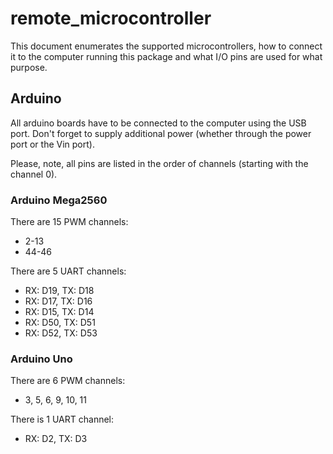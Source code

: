 # remote_microcontroller

This document enumerates the supported microcontrollers, how to connect it to the computer running this package and what I/O pins are used for what purpose.

## Arduino

All arduino boards have to be connected to the computer using the USB port.
Don't forget to supply additional power (whether through the power port or
the Vin port).

Please, note, all pins are listed in the order of channels (starting with the channel 0).

### Arduino Mega2560

There are 15 PWM channels:

- 2-13
- 44-46

There are 5 UART channels:

- RX: D19, TX: D18
- RX: D17, TX: D16
- RX: D15, TX: D14
- RX: D50, TX: D51
- RX: D52, TX: D53

### Arduino Uno

There are 6 PWM channels:

- 3, 5, 6, 9, 10, 11

There is 1 UART channel:

- RX: D2, TX: D3